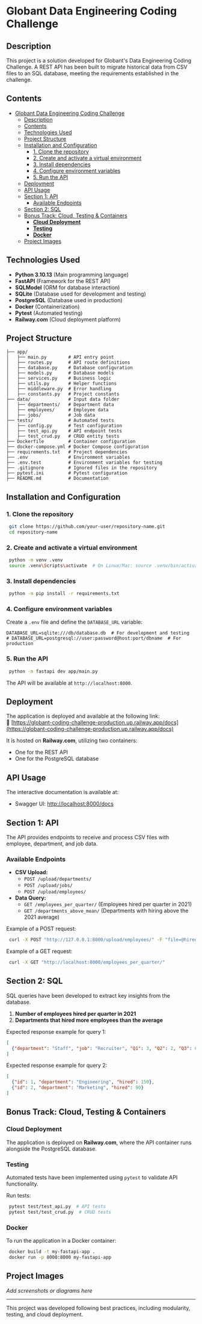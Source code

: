 # Globant Data Engineering Coding Challenge

## Description
This project is a solution developed for Globant's Data Engineering Coding Challenge. A REST API has been built to migrate historical data from CSV files to an SQL database, meeting the requirements established in the challenge.

## Contents
- [Globant Data Engineering Coding Challenge](#globant-data-engineering-coding-challenge)
  - [Description](#description)
  - [Contents](#contents)
  - [Technologies Used](#technologies-used)
  - [Project Structure](#project-structure)
  - [Installation and Configuration](#installation-and-configuration)
    - [1. Clone the repository](#1-clone-the-repository)
    - [2. Create and activate a virtual environment](#2-create-and-activate-a-virtual-environment)
    - [3. Install dependencies](#3-install-dependencies)
    - [4. Configure environment variables](#4-configure-environment-variables)
    - [5. Run the API](#5-run-the-api)
  - [Deployment](#deployment)
  - [API Usage](#api-usage)
  - [Section 1: API](#section-1-api)
    - [Available Endpoints](#available-endpoints)
  - [Section 2: SQL](#section-2-sql)
  - [Bonus Track: Cloud, Testing \& Containers](#bonus-track-cloud-testing--containers)
    - [**Cloud Deployment**](#cloud-deployment)
    - [**Testing**](#testing)
    - [**Docker**](#docker)
  - [Project Images](#project-images)

## Technologies Used
- **Python 3.10.13** (Main programming language)
- **FastAPI** (Framework for the REST API)
- **SQLModel** (ORM for database interaction)
- **SQLite** (Database used for development and testing)
- **PostgreSQL** (Database used in production)
- **Docker** (Containerization)
- **Pytest** (Automated testing)
- **Railway.com** (Cloud deployment platform)

## Project Structure
```plaintext
├── app/
│   ├── main.py        # API entry point
│   ├── routes.py      # API route definitions
│   ├── database.py    # Database configuration
│   ├── models.py      # Database models
│   ├── services.py    # Business logic
│   ├── utils.py       # Helper functions
│   ├── middleware.py  # Error handling
│   ├── constants.py   # Project constants
├── data/              # Input data folder
│   ├── departments/   # Department data
│   ├── employees/     # Employee data
│   ├── jobs/          # Job data
├── tests/             # Automated tests
│   ├── config.py      # Test configuration
│   ├── test_api.py    # API endpoint tests
│   ├── test_crud.py   # CRUD entity tests
├── Dockerfile         # Container configuration
├── docker-compose.yml # Docker Compose configuration
├── requirements.txt   # Project dependencies
├── .env               # Environment variables
├── .env.test          # Environment variables for testing
├── .gitignore         # Ignored files in the repository
├── pytest.ini         # Pytest configuration
├── README.md          # Documentation
```

## Installation and Configuration
### 1. Clone the repository
```bash
 git clone https://github.com/your-user/repository-name.git
 cd repository-name
```
### 2. Create and activate a virtual environment
```bash
 python -m venv .venv
 source .venv\Scripts\activate  # On Linux/Mac: source .venv/bin/activate
```
### 3. Install dependencies
```bash
 python -m pip install -r requirements.txt
```
### 4. Configure environment variables
Create a `.env` file and define the `DATABASE_URL` variable:
```env
DATABASE_URL=sqlite:///db/database.db  # For development and testing
# DATABASE_URL=postgresql://user:password@host:port/dbname  # For production
```
### 5. Run the API
```bash
 python -m fastapi dev app/main.py
```
The API will be available at `http://localhost:8000`.

## Deployment
The application is deployed and available at the following link:  
🔗 [https://globant-coding-challenge-production.up.railway.app/docs](https://globant-coding-challenge-production.up.railway.app/docs)

It is hosted on **Railway.com**, utilizing two containers:  
- One for the REST API  
- One for the PostgreSQL database

## API Usage
The interactive documentation is available at:
- Swagger UI: [http://localhost:8000/docs](http://localhost:8000/docs)

## Section 1: API
The API provides endpoints to receive and process CSV files with employee, department, and job data.

### Available Endpoints
- **CSV Upload:**
  - `POST /upload/departments/`
  - `POST /upload/jobs/`
  - `POST /upload/employees/`
- **Data Query:**
  - `GET /employees_per_quarter/` (Employees hired per quarter in 2021)
  - `GET /departments_above_mean/` (Departments with hiring above the 2021 average)

Example of a POST request:
```bash
 curl -X POST "http://127.0.0.1:8000/upload/employees/" -F "file=@hired_employees.csv"
```

Example of a GET request:
```bash
 curl -X GET "http://localhost:8000/employees_per_quarter/"
```

## Section 2: SQL
SQL queries have been developed to extract key insights from the database.

1. **Number of employees hired per quarter in 2021**
2. **Departments that hired more employees than the average**

Expected response example for query 1:
```json
[
  {"department": "Staff", "job": "Recruiter", "Q1": 3, "Q2": 2, "Q3": 0, "Q4": 0}
]
```

Expected response example for query 2:
```json
[
  {"id": 1, "department": "Engineering", "hired": 150},
  {"id": 2, "department": "Marketing", "hired": 90}
]
```

## Bonus Track: Cloud, Testing & Containers
### **Cloud Deployment**
The application is deployed on **Railway.com**, where the API container runs alongside the PostgreSQL database.

### **Testing**
Automated tests have been implemented using `pytest` to validate API functionality.

Run tests:
```bash
 pytest test/test_api.py  # API tests
 pytest test/test_crud.py  # CRUD tests
```

### **Docker**
To run the application in a Docker container:
```bash
 docker build -t my-fastapi-app .
 docker run -p 8000:8000 my-fastapi-app
```

## Project Images
_Add screenshots or diagrams here_

---
This project was developed following best practices, including modularity, testing, and cloud deployment.

